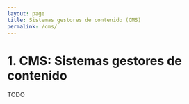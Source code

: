 ```yaml
---
layout: page
title: Sistemas gestores de contenido (CMS)
permalink: /cms/
---
```

# 1. CMS: Sistemas gestores de contenido

TODO